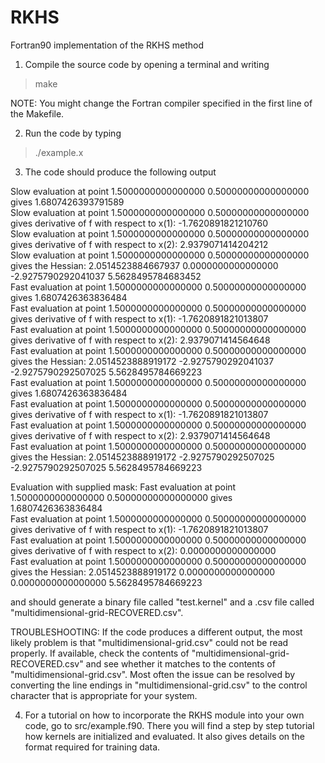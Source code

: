 # RKHS
Fortran90 implementation of the RKHS method



1) Compile the source code by opening a terminal and writing
> make

NOTE: You might change the Fortran compiler specified in the first line of the Makefile.

2) Run the code by typing 
> ./example.x

3) The code should produce the following output

 Slow evaluation at point    1.5000000000000000       0.50000000000000000       gives    1.6807426393791589     
 Slow evaluation at point    1.5000000000000000       0.50000000000000000       gives derivative of f with respect to x(1):   -1.7620891821210760     
 Slow evaluation at point    1.5000000000000000       0.50000000000000000       gives derivative of f with respect to x(2):    2.9379071414204212     
 Slow evaluation at point    1.5000000000000000       0.50000000000000000       gives the Hessian: 
   2.0514523884667937        0.0000000000000000     
  -2.9275790292041037        5.5628495784683452     
 Fast evaluation at point    1.5000000000000000       0.50000000000000000       gives    1.6807426363836484     
 Fast evaluation at point    1.5000000000000000       0.50000000000000000       gives derivative of f with respect to x(1):   -1.7620891821013807     
 Fast evaluation at point    1.5000000000000000       0.50000000000000000       gives derivative of f with respect to x(2):    2.9379071414564648     
 Fast evaluation at point    1.5000000000000000       0.50000000000000000       gives the Hessian: 
   2.0514523888919172       -2.9275790292041037     
  -2.9275790292507025        5.5628495784669223     
 Fast evaluation at point    1.5000000000000000       0.50000000000000000       gives    1.6807426363836484     
 Fast evaluation at point    1.5000000000000000       0.50000000000000000       gives derivative of f with respect to x(1):   -1.7620891821013807     
 Fast evaluation at point    1.5000000000000000       0.50000000000000000       gives derivative of f with respect to x(2):    2.9379071414564648     
 Fast evaluation at point    1.5000000000000000       0.50000000000000000       gives the Hessian: 
   2.0514523888919172       -2.9275790292507025     
  -2.9275790292507025        5.5628495784669223     

 Evaluation with supplied mask:
 Fast evaluation at point    1.5000000000000000       0.50000000000000000       gives    1.6807426363836484     
 Fast evaluation at point    1.5000000000000000       0.50000000000000000       gives derivative of f with respect to x(1):   -1.7620891821013807     
 Fast evaluation at point    1.5000000000000000       0.50000000000000000       gives derivative of f with respect to x(2):    0.0000000000000000     
 Fast evaluation at point    1.5000000000000000       0.50000000000000000       gives the Hessian: 
   2.0514523888919172        0.0000000000000000     
   0.0000000000000000        5.5628495784669223  
 
 and should generate a binary file called "test.kernel" and a .csv file called "multidimensional-grid-RECOVERED.csv".
 
 TROUBLESHOOTING:
 If the code produces a different output, the most likely problem is that "multidimensional-grid.csv" could not be read properly.
 If available, check the contents of "multidimensional-grid-RECOVERED.csv" and see whether it matches to the contents of 
 "multidimensional-grid.csv". Most often the issue can be resolved by converting the line endings in "multidimensional-grid.csv" to
 the control character that is appropriate for your system.
 
4) For a tutorial on how to incorporate the RKHS module into your own code, go to src/example.f90. There you will find a step by step
   tutorial how kernels are initialized and evaluated. It also gives details on the format required for training data.
 
 
 

 
 
